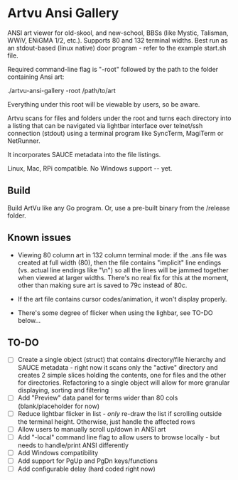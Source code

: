 # Artvu Ansi Gallery
ANSI art viewer for old-skool, and new-school, BBSs (like Mystic, Talisman, WWiV, ENiGMA 1/2, etc.). Supports 80 and 132 terminal widths. Best run as an stdout-based (linux native) door program - refer to the example start.sh file.

Required command-line flag is "-root" followed by the path to the folder containing Ansi art:

./artvu-ansi-gallery -root /path/to/art

Everything under this root will be viewable by users, so be aware.

Artvu scans for files and folders under the root and turns each directory into a listing that can be navigated via lightbar interface over telnet/ssh connection (stdout) using a terminal program like SyncTerm, MagiTerm or NetRunner. 

It incorporates SAUCE metadata into the file listings. 

Linux, Mac, RPi compatible. No Windows support -- yet.

## Build ##
Build ArtVu like any Go program. Or, use a pre-built binary from the /release folder.

## Known issues ##

- Viewing 80 column art in 132 column terminal mode: if the .ans file was created at full width (80), then the file contains "implicit" line endings (vs. actual line endings like "\n") so all the lines will be jammed together when viewed at larger widths. There's no real fix for this at the moment, other than making sure art is saved to 79c instead of 80c.

- If the art file contains cursor codes/animation, it won't display properly.

- There's some degree of flicker when using the lighbar, see TO-DO below...

## TO-DO ##
- [ ] Create a single object (struct) that contains directory/file hierarchy and SAUCE metadata - right now it scans only the "active" directory and creates 2 simple slices holding the contents, one for files and the other for directories. Refactoring to a single object will allow for more granular displaying, sorting and filtering
- [ ] Add "Preview" data panel for terms wider than 80 cols (blank/placeholder for now)
- [ ] Reduce lightbar flicker in list - *only* re-draw the list if scrolling outside the terminal height. Otherwise, just handle the affected rows
- [ ] Allow users to manually scroll up/down in ANSI art
- [ ] Add "-local" command line flag to allow users to browse locally - but needs to handle/print ANSI differently
- [ ] Add Windows compatibility
- [ ] Add support for PgUp and PgDn keys/functions
- [ ] Add configurable delay (hard coded right now)